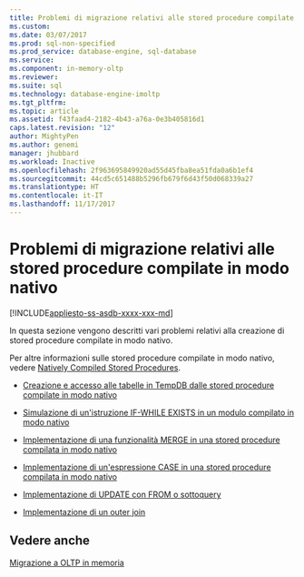 ```yaml
---
title: Problemi di migrazione relativi alle stored procedure compilate in modo nativo | Microsoft Docs
ms.custom: 
ms.date: 03/07/2017
ms.prod: sql-non-specified
ms.prod_service: database-engine, sql-database
ms.service: 
ms.component: in-memory-oltp
ms.reviewer: 
ms.suite: sql
ms.technology: database-engine-imoltp
ms.tgt_pltfrm: 
ms.topic: article
ms.assetid: f43faad4-2182-4b43-a76a-0e3b405816d1
caps.latest.revision: "12"
author: MightyPen
ms.author: genemi
manager: jhubbard
ms.workload: Inactive
ms.openlocfilehash: 2f963695849920ad55d45fba8ea51fda0a6b1ef4
ms.sourcegitcommit: 44cd5c651488b5296fb679f6d43f50d068339a27
ms.translationtype: HT
ms.contentlocale: it-IT
ms.lasthandoff: 11/17/2017
---
```

# <a name="migration-issues-for-natively-compiled-stored-procedures"></a>Problemi di migrazione relativi alle stored procedure compilate in modo nativo
[!INCLUDE[appliesto-ss-asdb-xxxx-xxx-md](../../includes/appliesto-ss-asdb-xxxx-xxx-md.md)]

  In questa sezione vengono descritti vari problemi relativi alla creazione di stored procedure compilate in modo nativo.  
  
 Per altre informazioni sulle stored procedure compilate in modo nativo, vedere [Natively Compiled Stored Procedures](../../relational-databases/in-memory-oltp/natively-compiled-stored-procedures.md).  
  
-   [Creazione e accesso alle tabelle in TempDB dalle stored procedure compilate in modo nativo](../../relational-databases/in-memory-oltp/create-and-access-tables-in-tempdb-from-stored-procedures.md)  
  
-   [Simulazione di un'istruzione IF-WHILE EXISTS in un modulo compilato in modo nativo](../../relational-databases/in-memory-oltp/simulating-an-if-while-exists-statement-in-a-natively-compiled-module.md)  
  
-   [Implementazione di una funzionalità MERGE in una stored procedure compilata in modo nativo](../../relational-databases/in-memory-oltp/implementing-merge-functionality-in-a-natively-compiled-stored-procedure.md)  
  
-   [Implementazione di un'espressione CASE in una stored procedure compilata in modo nativo](../../relational-databases/in-memory-oltp/implementing-a-case-expression-in-a-natively-compiled-stored-procedure.md)  
  
-   [Implementazione di UPDATE con FROM o sottoquery](../../relational-databases/in-memory-oltp/implementing-update-with-from-or-subqueries.md)  
  
-   [Implementazione di un outer join](../../relational-databases/in-memory-oltp/implementing-an-outer-join.md)  
  
## <a name="see-also"></a>Vedere anche  
 [Migrazione a OLTP in memoria](../../relational-databases/in-memory-oltp/migrating-to-in-memory-oltp.md)  
  
  
